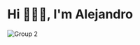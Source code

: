 # Hi 🙋🏽‍♂️,  I'm Alejandro 


![Group 2](https://github.com/a-mayans/a-mayans/assets/133795285/7db0a640-c916-4c6c-adbb-1a26c22761f9)

